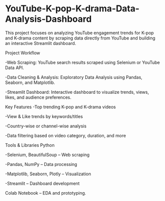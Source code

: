 # YouTube-K-pop-K-drama-Data-Analysis-Dashboard
This project focuses on analyzing YouTube engagement trends for K-pop and K-drama content by scraping data directly from YouTube and building an interactive Streamlit dashboard.

Project Workflow

-Web Scraping: YouTube search results scraped using Selenium or YouTube Data API.

-Data Cleaning & Analysis: Exploratory Data Analysis using Pandas, Seaborn, and Matplotlib.

-Streamlit Dashboard: Interactive dashboard to visualize trends, views, likes, and audience preferences.

 Key Features
-Top trending K-pop and K-drama videos

-View & Like trends by keywords/titles

-Country-wise or channel-wise analysis

-Data filtering based on video category, duration, and more

Tools & Libraries
Python

-Selenium, BeautifulSoup – Web scraping

-Pandas, NumPy – Data processing

-Matplotlib, Seaborn, Plotly – Visualization

-Streamlit – Dashboard development

Colab Notebook – EDA and prototyping.



